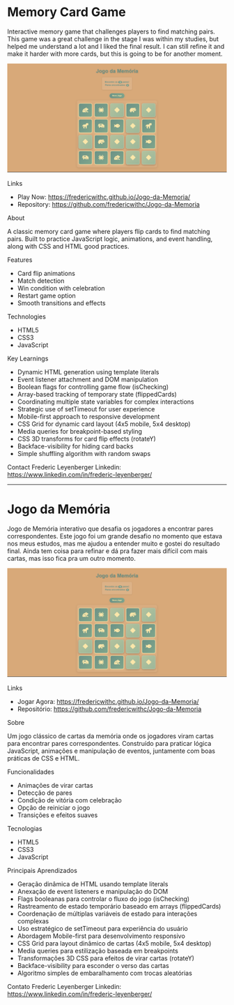 
# Memory Card Game

Interactive memory game that challenges players to find matching pairs. This game was a great challenge in the stage I was within my studies, but helped me understand a lot and I liked the final result. I can still refine it and make it harder with more cards, but this is going to be for another moment.

![Memory Game Screenshot](./Screenshot.png)

Links

- Play Now: https://fredericwithc.github.io/Jogo-da-Memoria/
- Repository: https://github.com/fredericwithc/Jogo-da-Memoria

About

A classic memory card game where players flip cards to find matching pairs. Built to practice JavaScript logic, animations, and event handling, along with CSS and HTML good practices.

Features

- Card flip animations
- Match detection
- Win condition with celebration
- Restart game option
- Smooth transitions and effects

Technologies

- HTML5
- CSS3
- JavaScript

Key Learnings

- Dynamic HTML generation using template literals
- Event listener attachment and DOM manipulation
- Boolean flags for controlling game flow (isChecking)
- Array-based tracking of temporary state (flippedCards)
- Coordinating multiple state variables for complex interactions
- Strategic use of setTimeout for user experience
- Mobile-first approach to responsive development
- CSS Grid for dynamic card layout (4x5 mobile, 5x4 desktop)
- Media queries for breakpoint-based styling
- CSS 3D transforms for card flip effects (rotateY)
- Backface-visibility for hiding card backs
- Simple shuffling algorithm with random swaps

Contact
Frederic Leyenberger
Linkedin: https://www.linkedin.com/in/frederic-leyenberger/

------------------------------------------------------------------------------------------------------------------

# Jogo da Memória

Jogo de Memória interativo que desafia os jogadores a encontrar pares correspondentes. Este jogo foi um grande desafio no momento que estava nos meus estudos, mas me ajudou a entender muito e gostei do resultado final. Ainda tem coisa para refinar e dá pra fazer mais difícil com mais cartas, mas isso fica pra um outro momento.

![Memory Game Screenshot](./Screenshot.png)

Links

- Jogar Agora: https://fredericwithc.github.io/Jogo-da-Memoria/
- Repositório: https://github.com/fredericwithc/Jogo-da-Memoria

Sobre

Um jogo clássico de cartas da memória onde os jogadores viram cartas para encontrar pares correspondentes. Construído para praticar lógica JavaScript, animações e manipulação de eventos, juntamente com boas práticas de CSS e HTML.

Funcionalidades

- Animações de virar cartas
- Detecção de pares
- Condição de vitória com celebração
- Opção de reiniciar o jogo
- Transições e efeitos suaves

Tecnologias

- HTML5
- CSS3
- JavaScript

Principais Aprendizados

- Geração dinâmica de HTML usando template literals
- Anexação de event listeners e manipulação do DOM
- Flags booleanas para controlar o fluxo do jogo (isChecking)
- Rastreamento de estado temporário baseado em arrays (flippedCards)
- Coordenação de múltiplas variáveis de estado para interações complexas
- Uso estratégico de setTimeout para experiência do usuário
- Abordagem Mobile-first para desenvolvimento responsivo
- CSS Grid para layout dinâmico de cartas (4x5 mobile, 5x4 desktop)
- Media queries para estilização baseada em breakpoints
- Transformações 3D CSS para efeitos de virar cartas (rotateY)
- Backface-visibility para esconder o verso das cartas
- Algoritmo simples de embaralhamento com trocas aleatórias

Contato
Frederic Leyenberger
Linkedin: https://www.linkedin.com/in/frederic-leyenberger/
